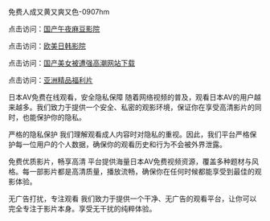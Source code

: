 免费人成又黄又爽又色-0907hm

点击访问：<a href="https://heiliaoll4qsx.pages.dev">国产午夜麻豆影院</a>

点击访问：<a href="https://heiliaowzu4ur.pages.dev">欧美日韩影院</a>

点击访问：<a href="https://heiliaowt0d7p.pages.dev">国产美女被遭强高潮网站下载</a>

点击访问：<a href="https://heiliaoga6s9v.pages.dev">亚洲精品福利片</a>

日本AV免费在线观看，安全隐私保障
随着网络视频的普及，观看日本AV的用户越来越多。我们致力于提供一个安全、私密的观影环境，保证你在享受高清影片的同时，也能保护你的隐私。

严格的隐私保护
我们理解观看成人内容时对隐私的重视。因此，我们平台严格保护每一位用户的个人数据，确保你的观看历史和行为不会被外界泄露。

免费优质影片，畅享高清
平台提供海量日本AV免费视频资源，覆盖多种题材与风格。每一部影片都是高清质量，播放流畅，确保你在任何时候都能享受到最佳的观影体验。

无广告打扰，专注观看
我们致力于提供一个干净、无广告的观看平台，让你可以完全专注于影片本身。享受无干扰的纯粹体验。

<span style="display:none;">[Canonical link]( ）</span>

